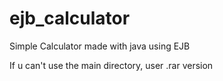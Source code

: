 # ejb_calculator
Simple Calculator made with java using EJB


If u can't use the main directory, user .rar version
